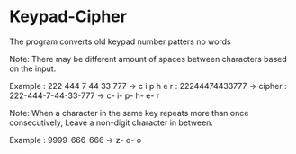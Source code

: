 # Keypad-Cipher

The program converts old keypad number patters no words

Note: There may be different amount of spaces between characters based on the input.

Example : 222 444 7 44 33 777 	-> c  i  p  h  e  r
	: 22244474433777 	-> cipher
	: 222-444-7-44-33-777 	-> c- i- p- h- e- r

Note: When a character in the same key repeats more than once consecutively,
 Leave a non-digit character in between.

Example : 9999-666-666 	-> z- o- o
